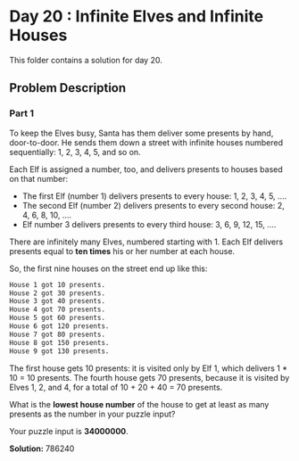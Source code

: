 # Day 20 : Infinite Elves and Infinite Houses

This folder contains a solution for day 20.

## Problem Description

### Part 1

To keep the Elves busy, Santa has them deliver some presents by hand, door-to-door. He sends them down a street with infinite houses numbered sequentially: 1, 2, 3, 4, 5, and so on.

Each Elf is assigned a number, too, and delivers presents to houses based on that number:

  * The first Elf (number 1) delivers presents to every house: 1, 2, 3, 4, 5, ....
  * The second Elf (number 2) delivers presents to every second house: 2, 4, 6, 8, 10, ....
  * Elf number 3 delivers presents to every third house: 3, 6, 9, 12, 15, ....

There are infinitely many Elves, numbered starting with 1. Each Elf delivers presents equal to **ten times** his or her number at each house.

So, the first nine houses on the street end up like this:

```bash
House 1 got 10 presents.
House 2 got 30 presents.
House 3 got 40 presents.
House 4 got 70 presents.
House 5 got 60 presents.
House 6 got 120 presents.
House 7 got 80 presents.
House 8 got 150 presents.
House 9 got 130 presents.
```

The first house gets 10 presents: it is visited only by Elf 1, which delivers 1 * 10 = 10 presents. The fourth house gets 70 presents, because it is visited by Elves 1, 2, and 4, for a total of 10 + 20 + 40 = 70 presents.

What is the **lowest house number** of the house to get at least as many presents as the number in your puzzle input?

Your puzzle input is **34000000**.

**Solution:** 786240
